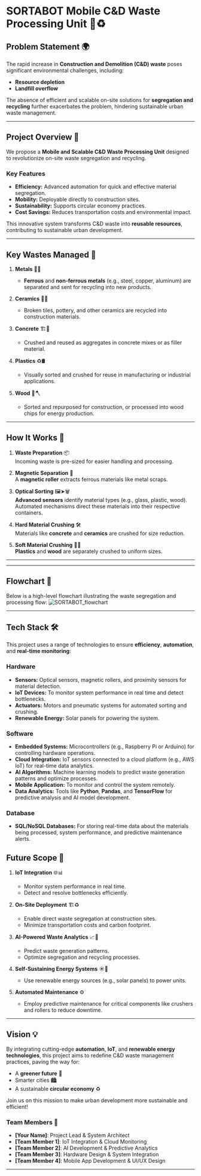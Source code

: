 
# SORTABOT Mobile C&D Waste Processing Unit 🚧♻️  

## Problem Statement 🌍  
The rapid increase in **Construction and Demolition (C&D) waste** poses significant environmental challenges, including:  
- **Resource depletion**  
- **Landfill overflow**  

The absence of efficient and scalable on-site solutions for **segregation and recycling** further exacerbates the problem, hindering sustainable urban waste management.  

---

## Project Overview 🚀  
We propose a **Mobile and Scalable C&D Waste Processing Unit** designed to revolutionize on-site waste segregation and recycling.  

### Key Features  
- **Efficiency:** Advanced automation for quick and effective material segregation.  
- **Mobility:** Deployable directly to construction sites.  
- **Sustainability:** Supports circular economy practices.  
- **Cost Savings:** Reduces transportation costs and environmental impact.  

This innovative system transforms C&D waste into **reusable resources**, contributing to sustainable urban development.  

---
## Key Wastes Managed 🚮  

1. **Metals** 🧲🔩  
   - **Ferrous** and **non-ferrous metals** (e.g., steel, copper, aluminum) are separated and sent for recycling into new products.  

2. **Ceramics** 🏺🔨  
   - Broken tiles, pottery, and other ceramics are recycled into construction materials.  

3. **Concrete** 🏗️🧱  
   - Crushed and reused as aggregates in concrete mixes or as filler material.  

4. **Plastics** ♻️🛢️  
   - Visually sorted and crushed for reuse in manufacturing or industrial applications.  

5. **Wood** 🌳🪓  
   - Sorted and repurposed for construction, or processed into wood chips for energy production.  

---

## How It Works 🔄  

1. **Waste Preparation** 📦  
   Incoming waste is pre-sized for easier handling and processing.  

2. **Magnetic Separation** 🧲  
   A **magnetic roller** extracts ferrous materials like metal scraps.  

3. **Optical Sorting** 🖼️➤🗑️  
   **Advanced sensors** identify material types (e.g., glass, plastic, wood). Automated mechanisms direct these materials into their respective containers.  

4. **Hard Material Crushing** 🛠️  
   Materials like **concrete** and **ceramics** are crushed for size reduction.  

5. **Soft Material Crushing** 🌳🧩  
   **Plastics** and **wood** are separately crushed to uniform sizes.  

---
---

## Flowchart 🔄  

Below is a high-level flowchart illustrating the waste segregation and processing flow:
![SORTABOT_flowchart](https://github.com/user-attachments/assets/becd90ac-4558-47e8-b7e9-6f4623b8b24f)



---

## Tech Stack 🛠️  

This project uses a range of technologies to ensure **efficiency**, **automation**, and **real-time monitoring**:  

### Hardware  
- **Sensors:** Optical sensors, magnetic rollers, and proximity sensors for material detection.  
- **IoT Devices:** To monitor system performance in real time and detect bottlenecks.  
- **Actuators:** Motors and pneumatic systems for automated sorting and crushing.  
- **Renewable Energy:** Solar panels for powering the system.  

### Software  
- **Embedded Systems:** Microcontrollers (e.g., Raspberry Pi or Arduino) for controlling hardware operations.  
- **Cloud Integration:** IoT sensors connected to a cloud platform (e.g., AWS IoT) for real-time data analytics.  
- **AI Algorithms:** Machine learning models to predict waste generation patterns and optimize processes.  
- **Mobile Application:** To monitor and control the system remotely.  
- **Data Analytics:** Tools like **Python**, **Pandas**, and **TensorFlow** for predictive analysis and AI model development.  

### Database  
- **SQL/NoSQL Databases:** For storing real-time data about the materials being processed, system performance, and predictive maintenance alerts.  



## Future Scope 🌟  

1. **IoT Integration** 🌐📊  
   - Monitor system performance in real time.  
   - Detect and resolve bottlenecks efficiently.  

2. **On-Site Deployment** 🏗️♻️  
   - Enable direct waste segregation at construction sites.  
   - Minimize transportation costs and carbon footprint.  

3. **AI-Powered Waste Analytics** 📈🤖  
   - Predict waste generation patterns.  
   - Optimize segregation and recycling processes.  

4. **Self-Sustaining Energy Systems** ☀️🔋  
   - Use renewable energy sources (e.g., solar panels) to power units.  

5. **Automated Maintenance** ⚙️  
   - Employ predictive maintenance for critical components like crushers and rollers to reduce downtime.  

---



## Vision 💡  
By integrating cutting-edge **automation**, **IoT**, and **renewable energy technologies**, this project aims to redefine C&D waste management practices, paving the way for:  
- A **greener future** 🌱  
- Smarter cities 🏙️  
- A sustainable **circular economy** ♻️  

Join us on this mission to make urban development more sustainable and efficient!  



### Team Members 👥  

- **[Your Name]**: Project Lead & System Architect  
- **[Team Member 1]**: IoT Integration & Cloud Monitoring  
- **[Team Member 2]**: AI Development & Predictive Analytics  
- **[Team Member 3]**: Hardware Design & System Integration  
- **[Team Member 4]**: Mobile App Development & UI/UX Design  

---





